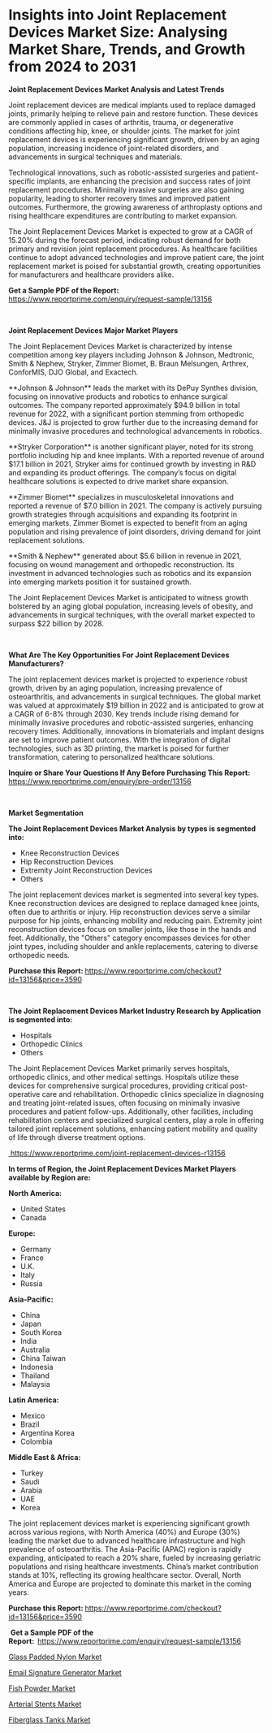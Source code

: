 <p><h1>Insights into Joint Replacement Devices Market Size: Analysing Market Share, Trends, and Growth from 2024 to 2031</h1></p><p><strong>Joint Replacement Devices Market Analysis and Latest Trends</strong></p>
<p><p>Joint replacement devices are medical implants used to replace damaged joints, primarily helping to relieve pain and restore function. These devices are commonly applied in cases of arthritis, trauma, or degenerative conditions affecting hip, knee, or shoulder joints. The market for joint replacement devices is experiencing significant growth, driven by an aging population, increasing incidence of joint-related disorders, and advancements in surgical techniques and materials. </p><p>Technological innovations, such as robotic-assisted surgeries and patient-specific implants, are enhancing the precision and success rates of joint replacement procedures. Minimally invasive surgeries are also gaining popularity, leading to shorter recovery times and improved patient outcomes. Furthermore, the growing awareness of arthroplasty options and rising healthcare expenditures are contributing to market expansion. </p><p>The Joint Replacement Devices Market is expected to grow at a CAGR of 15.20% during the forecast period, indicating robust demand for both primary and revision joint replacement procedures. As healthcare facilities continue to adopt advanced technologies and improve patient care, the joint replacement market is poised for substantial growth, creating opportunities for manufacturers and healthcare providers alike.</p></p>
<p><strong>Get a Sample PDF of the Report:&nbsp;</strong> <a href="https://www.reportprime.com/enquiry/request-sample/13156">https://www.reportprime.com/enquiry/request-sample/13156</a></p>
<p>&nbsp;</p>
<p><strong>Joint Replacement Devices Major Market Players</strong></p>
<p><p>The Joint Replacement Devices Market is characterized by intense competition among key players including Johnson & Johnson, Medtronic, Smith & Nephew, Stryker, Zimmer Biomet, B. Braun Melsungen, Arthrex, ConforMIS, DJO Global, and Exactech. </p><p>**Johnson & Johnson** leads the market with its DePuy Synthes division, focusing on innovative products and robotics to enhance surgical outcomes. The company reported approximately $94.9 billion in total revenue for 2022, with a significant portion stemming from orthopedic devices. J&J is projected to grow further due to the increasing demand for minimally invasive procedures and technological advancements in robotics.</p><p>**Stryker Corporation** is another significant player, noted for its strong portfolio including hip and knee implants. With a reported revenue of around $17.1 billion in 2021, Stryker aims for continued growth by investing in R&D and expanding its product offerings. The company’s focus on digital healthcare solutions is expected to drive market share expansion.</p><p>**Zimmer Biomet** specializes in musculoskeletal innovations and reported a revenue of $7.0 billion in 2021. The company is actively pursuing growth strategies through acquisitions and expanding its footprint in emerging markets. Zimmer Biomet is expected to benefit from an aging population and rising prevalence of joint disorders, driving demand for joint replacement solutions.</p><p>**Smith & Nephew** generated about $5.6 billion in revenue in 2021, focusing on wound management and orthopedic reconstruction. Its investment in advanced technologies such as robotics and its expansion into emerging markets position it for sustained growth.</p><p>The Joint Replacement Devices Market is anticipated to witness growth bolstered by an aging global population, increasing levels of obesity, and advancements in surgical techniques, with the overall market expected to surpass $22 billion by 2028.</p></p>
<p>&nbsp;</p>
<p><strong>What Are The Key Opportunities For Joint Replacement Devices Manufacturers?</strong></p>
<p><p>The joint replacement devices market is projected to experience robust growth, driven by an aging population, increasing prevalence of osteoarthritis, and advancements in surgical techniques. The global market was valued at approximately $19 billion in 2022 and is anticipated to grow at a CAGR of 6-8% through 2030. Key trends include rising demand for minimally invasive procedures and robotic-assisted surgeries, enhancing recovery times. Additionally, innovations in biomaterials and implant designs are set to improve patient outcomes. With the integration of digital technologies, such as 3D printing, the market is poised for further transformation, catering to personalized healthcare solutions.</p></p>
<p><strong>Inquire or Share Your Questions If Any Before Purchasing This Report:</strong> <a href="https://www.reportprime.com/enquiry/pre-order/13156">https://www.reportprime.com/enquiry/pre-order/13156</a></p>
<p>&nbsp;</p>
<p><strong>Market Segmentation</strong></p>
<p><strong>The Joint Replacement Devices Market Analysis by types is segmented into:</strong></p>
<p><ul><li>Knee Reconstruction Devices</li><li>Hip Reconstruction Devices</li><li>Extremity Joint Reconstruction Devices</li><li>Others</li></ul></p>
<p><p>The joint replacement devices market is segmented into several key types. Knee reconstruction devices are designed to replace damaged knee joints, often due to arthritis or injury. Hip reconstruction devices serve a similar purpose for hip joints, enhancing mobility and reducing pain. Extremity joint reconstruction devices focus on smaller joints, like those in the hands and feet. Additionally, the "Others" category encompasses devices for other joint types, including shoulder and ankle replacements, catering to diverse orthopedic needs.</p></p>
<p><strong>Purchase this Report:&nbsp;</strong><a href="https://www.reportprime.com/checkout?id=13156&price=3590">https://www.reportprime.com/checkout?id=13156&price=3590</a></p>
<p>&nbsp;</p>
<p><strong>The Joint Replacement Devices Market Industry Research by Application is segmented into:</strong></p>
<p><ul><li>Hospitals</li><li>Orthopedic Clinics</li><li>Others</li></ul></p>
<p><p>The Joint Replacement Devices Market primarily serves hospitals, orthopedic clinics, and other medical settings. Hospitals utilize these devices for comprehensive surgical procedures, providing critical post-operative care and rehabilitation. Orthopedic clinics specialize in diagnosing and treating joint-related issues, often focusing on minimally invasive procedures and patient follow-ups. Additionally, other facilities, including rehabilitation centers and specialized surgical centers, play a role in offering tailored joint replacement solutions, enhancing patient mobility and quality of life through diverse treatment options.</p></p>
<p><a href="https://www.reportprime.com/joint-replacement-devices-r13156">&nbsp;https://www.reportprime.com/joint-replacement-devices-r13156</a></p>
<p><strong>In terms of Region, the Joint Replacement Devices Market Players available by Region are:</strong></p>
<p>
    <p> <strong> North America: </strong>
        <ul>
            <li>United States</li>
            <li>Canada</li>
        </ul>
        </p> 
    <p> <strong> Europe: </strong>
        <ul>
            <li>Germany</li>
            <li>France</li>
            <li>U.K.</li>
            <li>Italy</li>
            <li>Russia</li>
        </ul>
        </p> 
    <p> <strong> Asia-Pacific: </strong>
        <ul>
            <li>China</li>
            <li>Japan</li>
            <li>South Korea</li>
            <li>India</li>
            <li>Australia</li>
            <li>China Taiwan</li>
            <li>Indonesia</li>
            <li>Thailand</li>
            <li>Malaysia</li>
        </ul>
        </p> 
    <p> <strong> Latin America: </strong>
        <ul>
            <li>Mexico</li>
            <li>Brazil</li>
            <li>Argentina Korea</li>
            <li>Colombia</li>
        </ul>
        </p> 
    <p> <strong> Middle East & Africa: </strong>
        <ul>
            <li>Turkey</li>
            <li>Saudi</li>
            <li>Arabia</li>
            <li>UAE</li>
            <li>Korea</li>
        </ul>
    </p>
    </p>
<p><p>The joint replacement devices market is experiencing significant growth across various regions, with North America (40%) and Europe (30%) leading the market due to advanced healthcare infrastructure and high prevalence of osteoarthritis. The Asia-Pacific (APAC) region is rapidly expanding, anticipated to reach a 20% share, fueled by increasing geriatric populations and rising healthcare investments. China’s market contribution stands at 10%, reflecting its growing healthcare sector. Overall, North America and Europe are projected to dominate this market in the coming years.</p></p>
<p><strong>Purchase this Report: </strong><a href="https://www.reportprime.com/checkout?id=13156&price=3590">https://www.reportprime.com/checkout?id=13156&price=3590</a></p>
<p>&nbsp;<strong>Get a Sample PDF of the Report:&nbsp;&nbsp;</strong><a href="https://www.reportprime.com/enquiry/request-sample/13156">https://www.reportprime.com/enquiry/request-sample/13156</a></p>
<p><strong></strong></p>
<p><p><a href="https://medium.com/@mayekuhic78/global-perspectives-on-glass-padded-nylon-market-trends-and-forecast-2024-2031-38c05a2a8daa">Glass Padded Nylon Market</a></p><p><a href="https://issuu.com/reportprime-2/docs/email-signature-generator-market-si_34e6c5de4c97c6">Email Signature Generator Market</a></p><p><a href="https://www.linkedin.com/pulse/global-fish-powder-market-size-expected-experience-cagr-63-through-jypcf?trackingId=kr01jzxvTsGh%2Fc%2BLtuoUtw%3D%3D">Fish Powder Market</a></p><p><a href="https://github.com/olyy49keyt/Market-Research-Report-List-1/blob/main/arterial-stents-market.md">Arterial Stents Market</a></p><p><a href="https://issuu.com/reportprime-2/docs/fiberglass-tanks-market-size-2030.p_598a40c7d3fd18">Fiberglass Tanks Market</a></p></p>